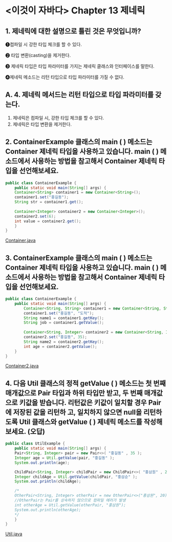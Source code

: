 # <이것이 자바다> Chapter 13 제네릭

## 1. 제네릭에 대한 설명으로 틀린 것은 무엇입니까?
➊컴파일 시 강한 타입 체크를 할 수 있다.

➋ 타입 변환(casting)을 제거한다.

➌ 제네릭 타입은 타입 파라미터를 가지는 제네릭 클래스와 인터페이스를 말한다. 

➍제네릭 메소드는 리턴 타입으로 타입 파라미터를 가질 수 없다.

A.
4. 제네릭 메서드는 리턴 타입으로 타입 파라미터를 갖는다.
---
1. 제네릭은 컴파일 시, 강한 타입 체크를 할 수 있다.
2. 제네릭은 타입 변환을 제거한다.


## 2. ContainerExample 클래스의 main ( ) 메소드는 Container 제네릭 타입을 사용하고 있습니다. main ( ) 메소드에서 사용하는 방법을 참고해서 Container 제네릭 타입을 선언해보세요.
```java
public class ContainerExample {
    public static void main(String[] args) {
    Container<String> container1 = new Container<String>(); 
    container1.set("홍길동");
    String str = container1.get();
    
    Container<Integer> container2 = new Container<Integer>(); 
    container2.set(6);
    int value = container2.get();
    } 
}
```
[Container.java](./Container.java)


## 3. ContainerExample 클래스의 main ( ) 메소드는 Container 제네릭 타입을 사용하고 있습니다. main ( ) 메소드에서 사용하는 방법을 참고해서 Container 제네릭 타입을 선언해보세요.
```java
public class ContainerExample {
    public static void main(String[] args) {
        Container<String, String> container1 = new Container<String, String>(); 
        container1.set("홍길동", "도적");
        String name1 = container1.getKey();
        String job = container1.getValue();
        
        Container<String, Integer> container2 = new Container<String, Integer>(); 
        container2.set("홍길동", 35);
        String name2 = container2.getKey();
        int age = container2.getValue(); 
    }
}
```
[Container2.java](./Container2.java)

## 4. 다음 Util 클래스의 정적 getValue ( ) 메소드는 첫 번째 매개값으로 Pair 타입과 하위 타입만 받고, 두 번째 매개값으로 키값을 받습니다. 리턴값은 키값이 일치할 경우 Pair에 저장된 값을 리턴하 고, 일치하지 않으면 null을 리턴하도록 Util 클래스와 getValue ( ) 제네릭 메소드를 작성해보세요. (오답)
```java
public class UtilExample {
    public static void main(String[] args) {
    Pair<String, Integer> pair = new Pair<>( "홍길동" , 35 ); 
    Integer age = Util.getValue(pair, "홍길동" ); 
    System.out.println(age);

    ChildPair<String, Integer> childPair = new ChildPair<>( "홍삼원" , 20 ); 
    Integer childAge = Util.getValue(childPair, "홍삼순" ); 
    System.out.println(childAge);

    /*
    OtherPair<String, Integer> otherPair = new OtherPair<>("홍삼원", 20); 
    //OtherPair는 Pair를 상속하지 않으므로 컴파일 에러가 발생
    int otherAge = Util.getValue(otherPair, "홍삼원"); 
    System.out.println(otherAge);
    */
    } 
}
```
[Util.java](./Util.java)